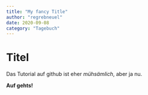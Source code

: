 ```yaml
---
title: "My fancy Title"
author: "regrebneuel"
date: 2020-09-08
category: "Tagebuch"
---
```

# Titel

Das Tutorial auf github ist eher *mühsämlich*, aber ja nu. 

**Auf gehts!**
